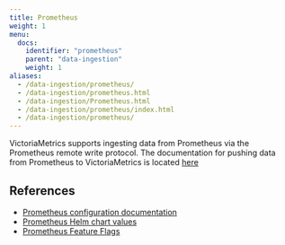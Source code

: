 ```yaml
---
title: Prometheus
weight: 1
menu:
  docs:
    identifier: "prometheus"
    parent: "data-ingestion"
    weight: 1
aliases:
  - /data-ingestion/prometheus/
  - /data-ingestion/prometheus.html
  - /data-ingestion/Prometheus.html
  - /data-ingestion/prometheus/index.html
  - /data-ingestion/prometheus/
---
```


VictoriaMetrics supports ingesting data from Prometheus via the Prometheus remote write protocol.
The documentation for pushing data from Prometheus to VictoriaMetrics is located [here](https://docs.victoriametrics.com/#prometheus-setup)

## References

- [Prometheus configuration documentation](https://prometheus.io/docs/prometheus/latest/configuration/configuration/)
- [Prometheus Helm chart values](https://github.com/prometheus-community/helm-charts/blob/main/charts/prometheus/values.yaml)
- [Prometheus Feature Flags](https://prometheus.io/docs/prometheus/latest/feature_flags/#prometheus-agent)
